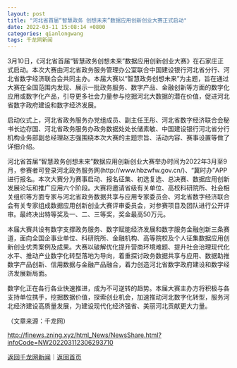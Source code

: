 ```yaml
---
layout: post
title: "河北省首届“智慧政务 创想未来”数据应用创新创业大赛正式启动"
date: 2022-03-11 15:08:14 +0800
categories: qianlongwang
tags: 千龙网新闻
---
```

<p>3月10日，《河北省首届“智慧政务创想未来”数据应用创新创业大赛》在石家庄正式启动。本次大赛由河北省政务服务管理办公室联合中国建设银行河北省分行、河北省数字经济联合会共同主办。本届大赛以“智慧政务创想未来”为主题，旨在通过大赛在全国范围内发现、展示一批政务服务、数字产品、金融创新等方面的数字化应用或数字化产品，引导更多社会力量参与挖掘河北大数据的潜在价值，促进河北省数字政府建设和数字经济发展。</p>
 <p>启动仪式上，河北省政务服务办党组成员、副主任王彤、河北省数字经济联合会秘书长边存国、河北省政务服务办政务数据处处长储素敏、中国建设银行河北省分行机构业务部副总经理赵志强围绕本次大赛的主题宗旨、活动内容、赛事设置等做了详细介绍。</p>
 <p>河北省首届“智慧政务创想未来”数据应用创新创业大赛举办时间为2022年3月至9月，参赛者可登录河北政务服务网(http://www.hbzwfw.gov.cn/)、“冀时办”APP进行报名。本次大赛分为赛事启动、报名征集、初选复选、总决赛、数据应用创新发展论坛和推广应用六个阶段。大赛将邀请省级有关单位、高校科研院所、社会相关组织等方面专家与河北省政务数据共享与应用专家委员会、河北省数字经济联合会有关专家组成数据应用创新创业大赛评审委员会，对参赛项目及团队进行公开评审。最终决出特等奖及一、二、三等奖，奖金最高50万元。</p>
 <p>本届大赛共设有数字支撑政务服务、数字赋能经济发展和数字服务金融创新三条赛道，面向全国企事业单位、科研院所、金融机构、高等院校及个人征集数据应用创新创业优秀案例及成果。大赛以破解优化提升营商环境难题、提升社会治理现代化水平、推动产业数字化转型落地为导向，着重探讨政务数据共享与应用、数据助推数字产品创新、信用数据与金融产品融合，着力创造河北省数字政府建设和数字经济发展新局面。</p>
 <p>数字化正在各行各业快速推进，成为不可逆转的趋势。本届大赛主办方将积极与各支持单位携手，挖掘数据价值，探索创业机会，加速推动河北数字化转型，服务河北经济建设高质量发展，为建设现代化经济强省、美丽河北贡献更大力量。</p><p class="em_media">（文章来源：千龙网）</p>

<http://finews.zning.xyz/html_News/NewsShare.html?infoCode=NW202203112306293710>

[返回千龙网新闻](//finews.withounder.com/category/qianlongwang.html)｜[返回首页](//finews.withounder.com/)